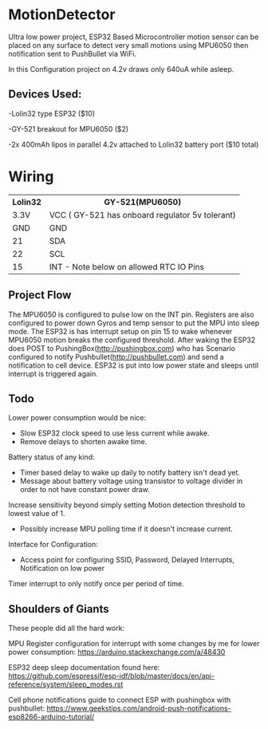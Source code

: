 # MotionDetector
Ultra low power project, ESP32 Based Microcontroller motion sensor can be placed on any surface to detect very small motions using MPU6050 then notification sent to PushBullet via WiFi.

In this Configuration project on 4.2v draws only 640uA while asleep.

Devices Used:
------
-Lolin32 type ESP32 ($10)

-GY-521 breakout for MPU6050 ($2)

-2x 400mAh lipos in parallel 4.2v attached to Lolin32 battery port ($10 total)


Wiring
======
<table>
  <tr>
    <th>Lolin32</th>     <th>GY-521(MPU6050)</th></tr>
  <tr><td>3.3V</td><td>VCC ( GY-521 has onboard regulator 5v tolerant)</td></tr>
  <tr><td>GND</td><td>GND</td></tr>
  <tr><td>21</td><td>SDA</td></tr>
  <tr><td>22</td><td>SCL</td></tr>
  <tr><td>15</td><td>INT - Note below on allowed RTC IO Pins</td></tr>

</table>

Project Flow
----
The MPU6050 is configured to pulse low on the INT pin.  Registers are also configured to power down Gyros and temp sensor to put the MPU into sleep mode.
The ESP32 is has interrupt setup on pin 15 to wake whenever MPU6050 motion breaks the configured threshold.
After waking the ESP32 does POST to PushingBox(http://pushingbox.com) who has Scenario configured to notify Pushbullet(http://pushbullet.com) and send a notification to cell device.
ESP32 is put into low power state and sleeps until interrupt is triggered again.


Todo
-----
Lower power consumption would be nice:
- Slow ESP32 clock speed to use less current while awake.
- Remove delays to shorten awake time.

Battery status of any kind:
- Timer based delay to wake up daily to notify battery isn't dead yet.
- Message about battery voltage using transistor to voltage divider in order to not have constant power draw.

Increase sensitivity beyond simply setting Motion detection threshold to lowest value of 1.
- Possibly increase MPU polling time if it doesn't increase current.

Interface for Configuration:
- Access point for configuring SSID, Password, Delayed Interrupts, Notification on low power

Timer interrupt to only notify once per period of time.


Shoulders of Giants
----
These people did all the hard work:

MPU Register configuration for interrupt with some changes by me for lower power consumption: https://arduino.stackexchange.com/a/48430

ESP32 deep sleep documentation found here: https://github.com/espressif/esp-idf/blob/master/docs/en/api-reference/system/sleep_modes.rst

Cell phone notifications guide to connect ESP with pushingbox with pushbullet: https://www.geekstips.com/android-push-notifications-esp8266-arduino-tutorial/
